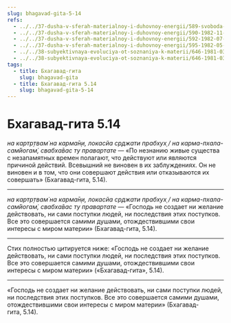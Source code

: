 ```yaml
---
slug: bhagavad-gita-5-14
refs:
  - ../../37-dusha-v-sferah-materialnoy-i-duhovnoy-energii/589-svoboda-voli-dushi.md
  - ../../37-dusha-v-sferah-materialnoy-i-duhovnoy-energii/590-1982-11-07-c1-shkola-obezyany-v-predanii-bogu-dusha-neset-otvetstvennost-za-svoe-proshloe-nastoyashhee-i-budushhee.md
  - ../../37-dusha-v-sferah-materialnoy-i-duhovnoy-energii/592-1982-07-29-b2-krishna-ne-posyagaet-na-svobodnuyu-volyu-dushi.md
  - ../../37-dusha-v-sferah-materialnoy-i-duhovnoy-energii/595-1982-05-06-b4-iskrennost-i-nastojchivost-pozvolyat-dushe-obresti-soznanie-krishny.md
  - ../../38-subyektivnaya-evoluciya-ot-soznaniya-k-materii/646-1981-03-01-a4-subektivnaya-evolyutsiya-i-svoboda-voli-dushi.md
  - ../../38-subyektivnaya-evoluciya-ot-soznaniya-k-materii/646-1981-03-01-a4-subektivnaya-evolyutsiya-i-svoboda-voli-dushi.md
tags:
  - title: Бхагавад-гита
    slug: bhagavad-gita
  - title: Бхагавад-гита 5.14
    slug: bhagavad-gita-5-14
---
```


# Бхагавад-гита 5.14

*на картр̣твам̇ на карма̄н̣и, локасйа ср̣джати прабхух̣ / на карма-пхала-сам̇йогам̇, свабха̄вас ту правартате* — «По незнанию живые существа с незапамятных времен полагают, что действуют или являются причиной действий. Всевышний не виновен в их заблуждениях. Он не виновен и в том, что они совершают действия или отказываются их совершать» (Бхагавад-гита, 5.14).

---

*на картр̣твам̇ на карма̄н̣и, локасйа ср̣джати прабхух̣ / на карма-пхала-сам̇йогам̇, свабха̄вас ту правартате* — «Господь не создает ни желание действовать, ни сами поступки людей, ни последствия этих поступков. Все это совершается самими душами, отождествившими свои интересы с миром материи» (Бхагавад-гита, 5.14).

---

Стих полностью цитируется ниже: «Господь не создает ни желание действовать, ни сами поступки людей, ни последствия этих поступков. Все это совершается самими душами, отождествившими свои интересы с миром материи» («Бхагавад-гита», 5.14).

---

«Господь не создает ни желание действовать, ни сами поступки людей, ни последствия этих поступков. Все это совершается самими душами, отождествившими свои интересы с миром материи» (Бхагавад-гита, 5.14).
